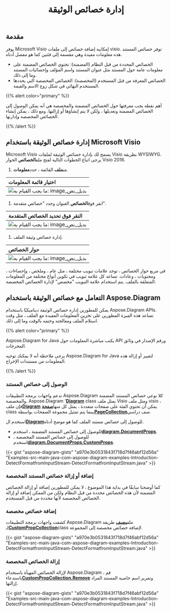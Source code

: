 ﻿---
title: إدارة خصائص الوثيقة
linktitle: خصائص المستند
type: docs
weight: 80
url: /ar/java/document-properties/
aliases: [/java/document-properties/]
description: إدارة خصائص الوثيقة لملفات visio.
---
## **مقدمة**

يوفر Microsoft Visio إمكانية إضافة خصائص إلى ملفات visio. توفر خصائص المستند هذه معلومات مفيدة وهي مقسمة إلى فئتين كما هو مفصل أدناه.

- الخصائص المحددة من قبل النظام (المضمنة): تحتوي الخصائص المضمنة على معلومات عامة حول المستند مثل عنوان المستند واسم المؤلف وإحصائيات المستند وما إلى ذلك.
- الخصائص المعرفة من قبل المستخدم (المخصصة): الخصائص المخصصة التي يحددها المستخدم النهائي في شكل زوج الاسم والقيمة.

{{% alert color="primary" %}}

أهم نقطة يجب معرفتها حول الخصائص المضمنة والمخصصة هي أنه يمكن الوصول إلى الخصائص المضمنة وتعديلها ، ولكن لا يتم إنشاؤها أو إزالتها. ومع ذلك ، يمكن إنشاء الخصائص المخصصة وإدارتها.

{{% /alert %}}

## **إدارة خصائص الوثيقة باستخدام Microsoft Visio**

 Microsoft Visio يسمح لك بإدارة خصائص الوثيقة لملفات Visio بطريقة WYSIWYG. يرجى اتباع الخطوات التالية لفتح ملف**الخصائص** الحوار Visio 2016.

1.  من**ملف** القائمة ، حدد**معلومات**.

|**اختيار قائمة المعلومات**|
|:- |
|![ما يجب القيام به: image_بديل_نص](managing-document-properties_1.png)|
1.  انقر فوق**الخصائص** العنوان وحدد "خصائص متقدمة".

|**النقر فوق تحديد الخصائص المتقدمة**|
|:- |
|![ما يجب القيام به: image_بديل_نص](managing-document-properties_2.png)|
1. إدارة خصائص وثيقة الملف.

|**حوار الخصائص**|
|:- |
|![ما يجب القيام به: image_بديل_نص](managing-document-properties_3.png)|
في مربع حوار الخصائص ، توجد علامات تبويب مختلفة ، مثل عام ، وملخص ، وإحصاءات ، ومحتويات ، وعادات. تساعد كل علامة تبويب في تكوين أنواع مختلفة من المعلومات المتعلقة بالملف. يتم استخدام علامة التبويب "مخصص" لإدارة الخصائص المخصصة.

## **التعامل مع خصائص الوثيقة باستخدام Aspose.Diagram**

يمكن للمطورين إدارة خصائص الوثيقة ديناميكيًا باستخدام Aspose.Diagram APIs. تساعد هذه الميزة المطورين على تخزين المعلومات المفيدة مع الملف ، مثل وقت استلام الملف ومعالجته وختمه بالوقت وما إلى ذلك.

{{% alert color="primary" %}}

Aspose.Diagram for Java يكتب مباشرة المعلومات حول API ورقم الإصدار في وثائق المخرجات.

يرجى ملاحظة أنه لا يمكنك توجيه Aspose.Diagram for Java لتغيير أو إزالة هذه المعلومات من مستندات الإخراج.

{{% /alert %}}

### **الوصول إلى خصائص المستند**

 تدعم واجهات برمجة التطبيقات Aspose.Diagram كلا نوعي خصائص المستند المضمنة والمخصصة. Aspose.Diagram '[**Diagram**](https://reference.aspose.com/diagram/java/com.aspose.diagram/Diagram) class يمثل ملف Visio ومثل ملف visio ، فإن ملف[**Diagram**](https://reference.aspose.com/diagram/java/com.aspose.diagram/Diagram) يمكن أن تحتوي الفئة على صفحات متعددة ، يمثل كل منها[**صفحة**](https://reference.aspose.com/diagram/java/com.aspose.diagram/page) class بينما يتم تمثيل مجموعة الصفحات بواسطة[**PageCollection**](https://reference.aspose.com/diagram/java/com.aspose.diagram/pagecollection)صف دراسي.

 استخدم ال[**Diagram**](https://reference.aspose.com/diagram/java/com.aspose.diagram/Diagram)للوصول إلى خصائص مستند الملف كما هو موضح أدناه.

- للوصول إلى خصائص المستند المضمنة ، استخدم[**diagram.DocumentProps**](https://reference.aspose.com/diagram/java/com.aspose.diagram/documentproperties).
-  للوصول إلى خصائص المستند المخصصة ، استخدم[**diagram.DocumentProps.CustomProps**](https://reference.aspose.com/diagram/java/com.aspose.diagram/CustomPropCollection).

{{< gist "aspose-diagram-gists" "a970e3b0531843f718d7f46abf12d56a" "Examples-src-main-java-com-aspose-diagram-examples-Introduction-DetectFormatfromInputStream-DetectFormatfromInputStream.java" >}}

### **إضافة أو إزالة خصائص المستند المخصصة**

كما أوضحنا سابقًا في بداية هذا الموضوع ، لا يمكن للمطورين إضافة أو إزالة الخصائص المضمنة لأن هذه الخصائص محددة من قبل النظام ولكن من الممكن إضافة أو إزالة الخصائص المخصصة لأنها محددة من قبل المستخدم.

### **إضافة خصائص مخصصة**

 كشفت واجهات برمجة التطبيقات Aspose.Diagram ملف[**يضيف**](https://reference.aspose.com/diagram/java/com.aspose.diagram/custompropcollection#add(com.aspose.diagram.CustomProp) ) طريقة لـ[**CustomPropCollection**](https://reference.aspose.com/diagram/java/com.aspose.diagram/custompropcollection)class لإضافة خصائص مخصصة إلى المجموعة.

{{< gist "aspose-diagram-gists" "a970e3b0531843f718d7f46abf12d56a" "Examples-src-main-java-com-aspose-diagram-examples-Introduction-DetectFormatfromInputStream-DetectFormatfromInputStream.java" >}}

### **إزالة الخصائص المخصصة**

 لإزالة الخصائص المهيأة باستخدام Aspose.Diagram ، قم باستدعاء[**CustomPropCollection.Remove**](https://reference.aspose.com/diagram/java/com.aspose.diagram/custompropcollection#remove(com.aspose.diagram.CustomProp)) وتمرير اسم خاصية المستند المراد إزالتها.

{{< gist "aspose-diagram-gists" "a970e3b0531843f718d7f46abf12d56a" "Examples-src-main-java-com-aspose-diagram-examples-Introduction-DetectFormatfromInputStream-DetectFormatfromInputStream.java" >}}

